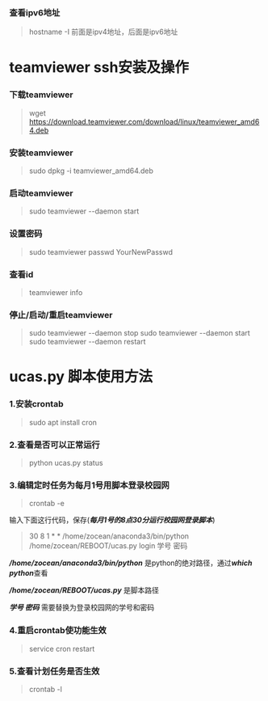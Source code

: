 ### 查看ipv6地址
>hostname -I
前面是ipv4地址，后面是ipv6地址

# teamviewer ssh安装及操作

### 下载teamviewer
>wget https://download.teamviewer.com/download/linux/teamviewer_amd64.deb
### 安装teamviewer
>sudo dpkg -i teamviewer_amd64.deb
### 启动teamviewer
>sudo teamviewer --daemon start
### 设置密码
>sudo teamviewer passwd YourNewPasswd
### 查看id
>teamviewer info
### 停止/启动/重启teamviewer
>sudo teamviewer --daemon stop
>sudo teamviewer --daemon start
>sudo teamviewer --daemon restart


# ucas.py 脚本使用方法
### 1.安装crontab
>sudo apt install cron

### 2.查看是否可以正常运行
>python ucas.py status 

### 3.编辑定时任务为每月1号用脚本登录校园网
>crontab -e

输入下面这行代码，保存(***每月1号的8点30分运行校园网登录脚本***)
>30 8 1 * * /home/zocean/anaconda3/bin/python /home/zocean/REBOOT/ucas.py login 学号 密码

***/home/zocean/anaconda3/bin/python*** 是python的绝对路径，通过***which python***查看

***/home/zocean/REBOOT/ucas.py*** 是脚本路径

***学号 密码*** 需要替换为登录校园网的学号和密码


### 4.重启crontab使功能生效
>service cron restart


### 5.查看计划任务是否生效
>crontab -l


